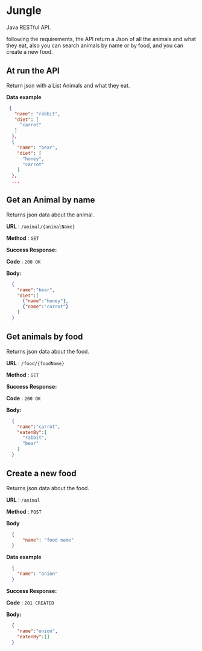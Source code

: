 # Jungle

Java RESTful API.

following the requirements, the API return a Json of all the animals and what they eat, also you can search animals by name or by food, and you can create a new food. 

**At run the API**
----
Return json with a List Animals and what they eat.

**Data example**

```json
 {
   "name": "rabbit",
   "diet": [
     "carrot"
   ]
  },  
  {
    "name": "bear",
    "diet": [
      "honey",
      "carrot"
    ]
  },
  ...
```

**Get an Animal by name**
----
Returns json data about the animal.

**URL** : `/animal/{animalName}`

**Method** : `GET`

**Success Response:**

**Code** : `200 OK`

**Body:**
```json
  {
    "name":"bear",
    "diet":[
      {"name":"honey"},
      {"name":"carrot"}
    ]
  }
```

**Get animals by food**
----
Returns json data about the food.

**URL** : `/food/{foodName}`

**Method** : `GET`

**Success Response:**

**Code** : `200 OK`

**Body:**
```json
  {
    "name":"carrot",
    "eatenBy":[
      "rabbit",
      "bear"
    ]
  }
```
**Create a new food**
----
Returns json data about the food.

**URL** : `/animal`

**Method** : `POST`

**Body**

``` json
  {
      "name": "food name" 
  }
```
**Data example**

```json
  {
    "name": "onion"
  }
```

**Success Response:**

**Code** : `201 CREATED`

**Body:**
```json
  {
    "name":"onion",
    "eatenBy":[]
  }
```